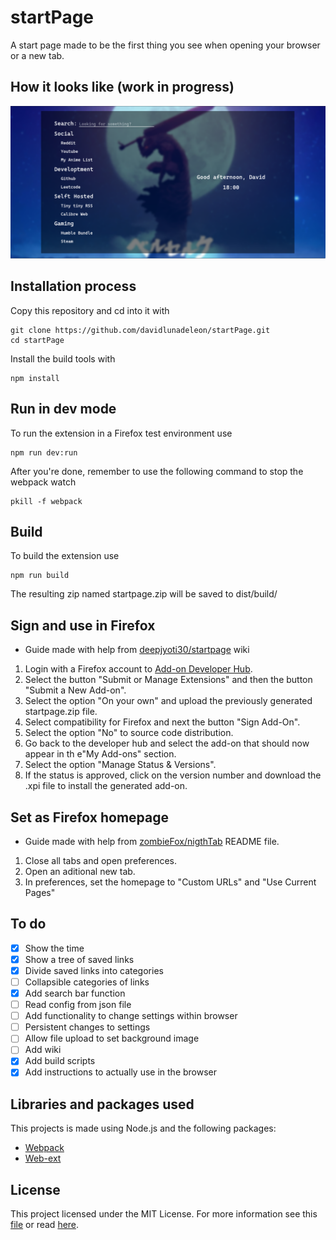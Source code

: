 # startPage

A start page made to be the first thing you see when opening your browser or a new tab.

## How it looks like (work in progress)

![Screenshot](./images/screenshot.jpg)

## Installation process

Copy this repository and cd into it with

```
git clone https://github.com/davidlunadeleon/startPage.git
cd startPage
```

Install the build tools with

```
npm install
```

## Run in dev mode

To run the extension in a Firefox test environment use

```
npm run dev:run
```

After you're done, remember to use the following command to stop the webpack watch

```
pkill -f webpack
```

## Build

To build the extension use

```
npm run build
```

The resulting zip named startpage.zip will be saved to dist/build/

## Sign and use in Firefox

* Guide made with help from [deepjyoti30/startpage](https://github.com/deepjyoti30/startpage/wiki/How-to-sign-the-extension-for-Personal-Use-on-Firefox) wiki

1. Login with a Firefox account to [Add-on Developer Hub](https://addons.mozilla.org/en-US/developers/).
2. Select the button "Submit or Manage Extensions" and then the button "Submit a New Add-on".
3. Select the option "On your own" and upload the previously generated startpage.zip file.
5. Select compatibility for Firefox and next the button "Sign Add-On".
6. Select the option "No" to source code distribution.
7. Go back to the developer hub and select the add-on that should now appear in th e"My Add-ons" section.
8. Select the option "Manage Status & Versions". 
9. If the status is approved, click on the version number and download the .xpi file to install the generated add-on.

## Set as Firefox homepage

* Guide made with help from [zombieFox/nigthTab](https://github.com/zombieFox/nightTab) README file.

1. Close all tabs and open preferences.
2. Open an aditional new tab.
3. In preferences, set the homepage to "Custom URLs" and "Use Current Pages" 

## To do

- [X] Show the time
- [X] Show a tree of saved links
- [X] Divide saved links into categories
- [ ] Collapsible categories of links
- [X] Add search bar function
- [ ] Read config from json file
- [ ] Add functionality to change settings within browser
- [ ] Persistent changes to settings
- [ ] Allow file upload to set background image
- [ ] Add wiki
- [X] Add build scripts
- [X] Add instructions to actually use in the browser

## Libraries and packages used

This projects is made using Node.js and the following packages:

- [Webpack](https://www.npmjs.com/package/webpack)
- [Web-ext](https://www.npmjs.com/package/web-ext)

## License

This project licensed under the MIT License. For more information see this [file](LICENSE) or read [here](https://opensource.org/licenses/MIT).